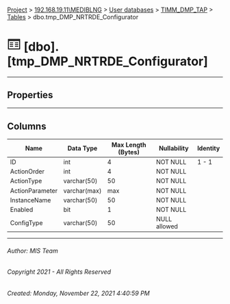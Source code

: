 #### 

[Project](../../../../index.md) > [192.168.19.11\\MEDIBLNG](../../../index.md) > [User databases](../../index.md) > [TIMM_DMP_TAP](../index.md) > [Tables](Tables.md) > dbo.tmp_DMP_NRTRDE_Configurator

# ![Tables](../../../../Images/Table32.png) [dbo].[tmp_DMP_NRTRDE_Configurator]

---

## <a name="#properties"></a>Properties



---

## <a name="#columns"></a>Columns

| Name | Data Type | Max Length (Bytes) | Nullability | Identity |
|---|---|---|---|---|
| ID | int | 4 | NOT NULL | 1 - 1 |
| ActionOrder | int | 4 | NOT NULL |  |
| ActionType | varchar(50) | 50 | NOT NULL |  |
| ActionParameter | varchar(max) | max | NOT NULL |  |
| InstanceName | varchar(50) | 50 | NOT NULL |  |
| Enabled | bit | 1 | NOT NULL |  |
| ConfigType | varchar(50) | 50 | NULL allowed |  |


---

###### Author:  MIS Team

###### Copyright 2021 - All Rights Reserved

###### Created: Monday, November 22, 2021 4:40:59 PM

